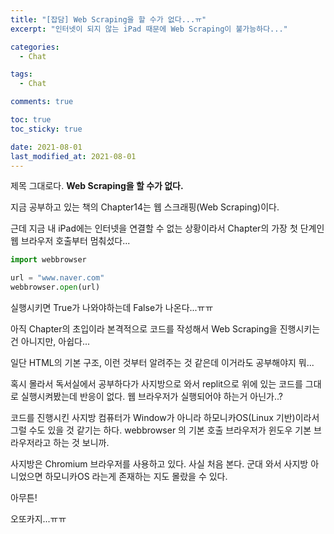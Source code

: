 ```yaml
---
title: "[잡담] Web Scraping을 할 수가 없다...ㅠ"
excerpt: "인터넷이 되지 않는 iPad 때문에 Web Scraping이 불가능하다..."

categories:
  - Chat

tags:
  - Chat

comments: true

toc: true
toc_sticky: true

date: 2021-08-01
last_modified_at: 2021-08-01
---
```

제목 그대로다. **Web Scraping을 할 수가 없다.**


지금 공부하고 있는 책의 Chapter14는 웹 스크래핑(Web Scraping)이다.


근데 지금 내 iPad에는 인터넷을 연결할 수 없는 상황이라서 Chapter의 가장 첫 단계인 웹 브라우저 호출부터 멈춰섰다...


```python
import webbrowser

url = "www.naver.com"
webbrowser.open(url)
```


실행시키면 True가 나와야하는데 False가 나온다...ㅠㅠ


아직 Chapter의 초입이라 본격적으로 코드를 작성해서 Web Scraping을 진행시키는 건 아니지만, 아쉽다...


일단 HTML의 기본 구조, 이런 것부터 알려주는 것 같은데 이거라도 공부해야지 뭐...


혹시 몰라서 독서실에서 공부하다가 사지방으로 와서 replit으로 위에 있는 코드를 그대로 실행시켜봤는데 반응이 없다. 웹 브라우저가 실행되어야 하는거 아닌가..?


코드를 진행시킨 사지방 컴퓨터가 Window가 아니라 하모니카OS(Linux 기반)이라서 그럴 수도 있을 것 같기는 하다.
webbrowser 의 기본 호출 브라우저가 윈도우 기본 브라우저라고 하는 것 보니까.


사지방은 Chromium 브라우저를 사용하고 있다. 사실 처음 본다. 군대 와서 사지방 아니었으면 하모니카OS 라는게 존재하는 지도 몰랐을 수 있다.


아무튼!


오또카지...ㅠㅠ
